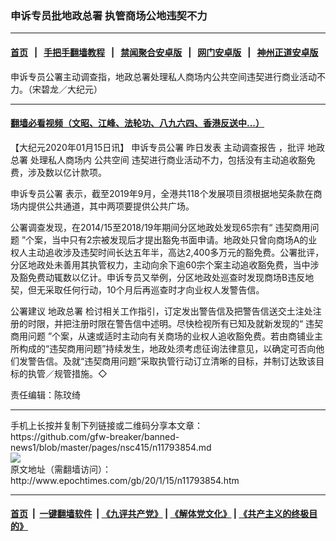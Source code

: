 ### 申诉专员批地政总署 执管商场公地违契不力
------------------------

#### [首页](https://github.com/gfw-breaker/banned-news1/blob/master/README.md) &nbsp;&nbsp;|&nbsp;&nbsp; [手把手翻墙教程](https://github.com/gfw-breaker/guides/wiki) &nbsp;&nbsp;|&nbsp;&nbsp; [禁闻聚合安卓版](https://github.com/gfw-breaker/bn-android) &nbsp;&nbsp;|&nbsp;&nbsp; [网门安卓版](https://github.com/oGate2/oGate) &nbsp;&nbsp;|&nbsp;&nbsp; [神州正道安卓版](https://github.com/SzzdOgate/update) 



<div><img alt="" class="aligncenter wp-post-image" src="http://i.epochtimes.com/assets/uploads/2020/01/200114042059100311-600x400.jpg"/>
<div class="red16 caption">
 申诉专员公署主动调查指，地政总署处理私人商场内公共空间违契进行商业活动不力。（宋碧龙／大纪元）
</div>
</div><hr/>

#### [翻墙必看视频（文昭、江峰、法轮功、八九六四、香港反送中...）](http://167.172.214.107/home.html)

<div><p>
 【大纪元2020年01月15日讯】
 <ok href="http://www.epochtimes.com/gb/tag/%E7%94%B3%E8%AF%89%E4%B8%93%E5%91%98%E5%85%AC%E7%BD%B2.html">
  申诉专员公署
 </ok>
 昨日发表
 <ok href="http://www.epochtimes.com/gb/tag/%E4%B8%BB%E5%8A%A8%E8%B0%83%E6%9F%A5%E6%8A%A5%E5%91%8A.html">
  主动调查报告
 </ok>
 ，批评
 <ok href="http://www.epochtimes.com/gb/tag/%E5%9C%B0%E6%94%BF%E6%80%BB%E7%BD%B2.html">
  地政总署
 </ok>
 处理私人商场内
 <ok href="http://www.epochtimes.com/gb/tag/%E5%85%AC%E5%85%B1%E7%A9%BA%E9%97%B4.html">
  公共空间
 </ok>
 违契进行商业活动不力，包括没有主动追收豁免费，涉及数以亿计款项。
</p>
<p>
 <ok href="http://www.epochtimes.com/gb/tag/%E7%94%B3%E8%AF%89%E4%B8%93%E5%91%98%E5%85%AC%E7%BD%B2.html">
  申诉专员公署
 </ok>
 表示，截至2019年9月，全港共118个发展项目须根据地契条款在商场内提供公共通道，其中两项要提供公共广场。
</p>
<p>
 公署调查发现，在2014/15至2018/19年期间分区地政处发现65宗有“
 <ok href="http://www.epochtimes.com/gb/tag/%E8%BF%9D%E5%A5%91%E5%95%86%E7%94%A8%E9%97%AE%E9%A2%98.html">
  违契商用问题
 </ok>
 ”个案，当中只有2宗被发现后才提出豁免书面申请。地政处只曾向商场A的业权人主动追收涉及违契时间长达五年半，高达2,400多万元的豁免费。公署批评，分区地政处未善用其执管权力，主动向余下逾60宗个案主动追收豁免费，当中涉及豁免费动辄数以亿计。申诉专员又举例，分区地政处巡查时发现商场B违反地契，但无采取任何行动，10个月后再巡查时才向业权人发警告信。
</p>
<p>
 公署建议
 <ok href="http://www.epochtimes.com/gb/tag/%E5%9C%B0%E6%94%BF%E6%80%BB%E7%BD%B2.html">
  地政总署
 </ok>
 检讨相关工作指引，订定发出警告信及把警告信送交土注处注册的时限，并把注册时限在警告信中述明。尽快检视所有已知及就新发现的“
 <ok href="http://www.epochtimes.com/gb/tag/%E8%BF%9D%E5%A5%91%E5%95%86%E7%94%A8%E9%97%AE%E9%A2%98.html">
  违契商用问题
 </ok>
 ”个案，从速或适时主动向有关商场的业权人追收豁免费。若由商铺业主所构成的“违契商用问题”持续发生，地政处须考虑征询法律意见，以确定可否向他们发警告信。及就“违契商用问题”采取执管行动订立清晰的目标，并制订达致该目标的执管／规管措施。◇
</p>
<p>
 责任编辑：陈玟绮
</p>
</div>
<hr/>
手机上长按并复制下列链接或二维码分享本文章：<br/>
https://github.com/gfw-breaker/banned-news1/blob/master/pages/nsc415/n11793854.md <br/>
<a href='https://github.com/gfw-breaker/banned-news1/blob/master/pages/nsc415/n11793854.md'><img src='https://github.com/gfw-breaker/banned-news1/blob/master/pages/nsc415/n11793854.md.png'/></a> <br/>
原文地址（需翻墙访问）：http://www.epochtimes.com/gb/20/1/15/n11793854.htm


------------------------
#### [首页](https://github.com/gfw-breaker/banned-news1/blob/master/README.md) &nbsp;|&nbsp; [一键翻墙软件](https://github.com/gfw-breaker/nogfw/blob/master/README.md) &nbsp;| [《九评共产党》](https://github.com/gfw-breaker/9ping.md/blob/master/README.md#九评之一评共产党是什么) | [《解体党文化》](https://github.com/gfw-breaker/jtdwh.md/blob/master/README.md) | [《共产主义的终极目的》](https://github.com/gfw-breaker/gczydzjmd.md/blob/master/README.md)


<img src='http://gfw-breaker.win/banned-news/pages/nsc415/n11793854.md' width='0px' height='0px'/>